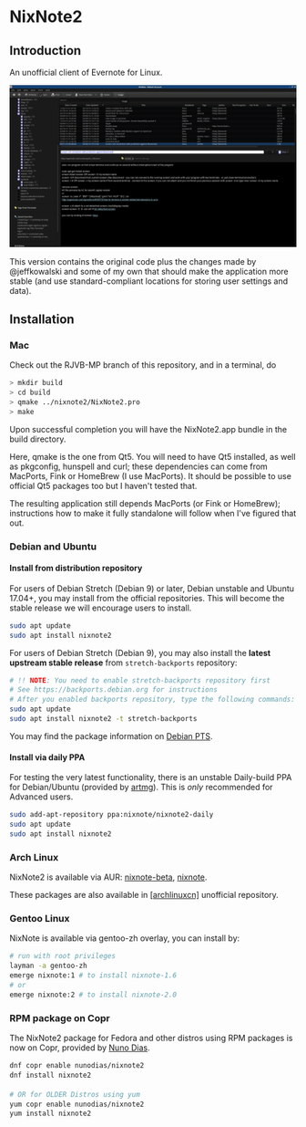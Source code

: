 # NixNote2

## Introduction

An unofficial client of Evernote for Linux.

![Nixnote](screenshot.png)

This version contains the original code plus the changes made by @jeffkowalski and some
of my own that should make the application more stable (and use standard-compliant locations
for storing user settings and data).

## Installation

### Mac

Check out the RJVB-MP branch of this repository, and in a terminal, do

```bash
> mkdir build
> cd build
> qmake ../nixnote2/NixNote2.pro
> make
```

Upon successful completion you will have the NixNote2.app bundle in the build directory.

Here, qmake is the one from Qt5. You will need to have Qt5 installed, as well as pkgconfig,
hunspell and curl; these dependencies can come from MacPorts, Fink or HomeBrew (I use MacPorts).
It should be possible to use official Qt5 packages too but I haven't tested that.

The resulting application still depends MacPorts (or Fink or HomeBrew); instructions how
to make it fully standalone will follow when I've figured that out.

### Debian and Ubuntu

#### Install from distribution repository

For users of Debian Stretch (Debian 9) or later, Debian unstable and Ubuntu 17.04+, you may install
from the official repositories. This will become the stable release we will encourage users to install.

```bash
sudo apt update
sudo apt install nixnote2
```

For users of Debian Stretch (Debian 9), you may also install the
**latest upstream stable release** from `stretch-backports` repository:

```bash
# !! NOTE: You need to enable stretch-backports repository first
# See https://backports.debian.org for instructions
# After you enabled backports repository, type the following commands:
sudo apt update
sudo apt install nixnote2 -t stretch-backports
```

You may find the package information on [Debian PTS](https://tracker.debian.org/pkg/nixnote2).

#### Install via daily PPA

For testing the very latest functionality, there is an unstable Daily-build PPA for Debian/Ubuntu (provided by [artmg](https://github.com/artmg/nixnote2-packaging/wiki)). This is _only_ recommended for Advanced users.

```bash
sudo add-apt-repository ppa:nixnote/nixnote2-daily
sudo apt update
sudo apt install nixnote2
```

### Arch Linux

NixNote2 is available via AUR: [nixnote-beta](https://aur.archlinux.org/packages/nixnote-beta/),
[nixnote](https://aur.archlinux.org/packages/nixnote/).

These packages are also available in [[archlinuxcn]](https://www.archlinuxcn.org/archlinux-cn-repo-and-mirror/)
unofficial repository.

### Gentoo Linux

NixNote is available via gentoo-zh overlay, you can install by:

```bash
# run with root privileges
layman -a gentoo-zh
emerge nixnote:1 # to install nixnote-1.6
# or
emerge nixnote:2 # to install nixnote-2.0
```

### RPM package on Copr

The NixNote2 package for Fedora and other distros using RPM packages is now on Copr, provided by [Nuno Dias](http://copr-dist-git.fedorainfracloud.org/cgit/nunodias/nixnote2/).

```bash
dnf copr enable nunodias/nixnote2
dnf install nixnote2

# OR for OLDER Distros using yum
yum copr enable nunodias/nixnote2
yum install nixnote2
```
